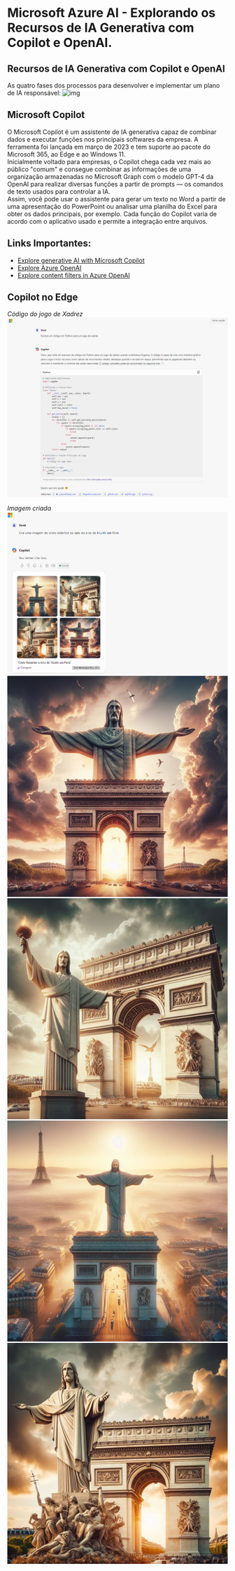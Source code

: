 # Microsoft Azure AI - Explorando os Recursos de IA Generativa com Copilot e OpenAI.

## Recursos de IA Generativa com Copilot e OpenAI
As quatro fases dos processos para desenvolver e implementar um plano de IA responsável:
![img](./inputs/ProcessoResponsável.jpeg)

## Microsoft Copilot
O Microsoft Copilot é um assistente de IA generativa capaz de combinar dados e executar funções nos principais softwares da empresa. A ferramenta foi lançada em março de 2023 e tem suporte ao pacote do Microsoft 365, ao Edge e ao Windows 11. <br>
Inicialmente voltado para empresas, o Copilot chega cada vez mais ao público "comum" e consegue combinar as informações de uma organização armazenadas no Microsoft Graph com o modelo GPT-4 da OpenAI para realizar diversas funções a partir de prompts — os comandos de texto usados para controlar a IA. <br>
Assim, você pode usar o assistente para gerar um texto no Word a partir de uma apresentação do PowerPoint ou analisar uma planilha do Excel para obter os dados principais, por exemplo. Cada função do Copilot varia de acordo com o aplicativo usado e permite a integração entre arquivos.

## Links Importantes:
- [Explore generative AI with Microsoft Copilot](https://microsoftlearning.github.io/mslearn-ai-fundamentals/Instructions/Labs/12-generative-ai.html) 
- [Explore Azure OpenAI](https://microsoftlearning.github.io/mslearn-ai-fundamentals/Instructions/Labs/13-azure-openai.html)
- [Explore content filters in Azure OpenAI](https://microsoftlearning.github.io/mslearn-ai-fundamentals/Instructions/Labs/14-azure-openai-content-filters.html)

## Copilot no Edge

*Código do jogo de Xadrez*
![Código de jogo em MonoGame](./output/CodigoXadrez.png)

*Imagem criada*
![Prompt de imagem](./output/ImagemTA.png)
![img1](./inputs/_75e29835-4cfb-44d1-9415-94638a34758b.jpg)
![img2](./inputs/_78fa36e2-f195-45a8-96f5-bd1aecdb32d9.jpg)
![img3](./inputs/_a21bcead-f38a-4e1d-8445-5d7f882362db.jpg)
![img4](./inputs/_c75854ff-51cb-473b-9b9d-25fc4009a22b.jpg)

